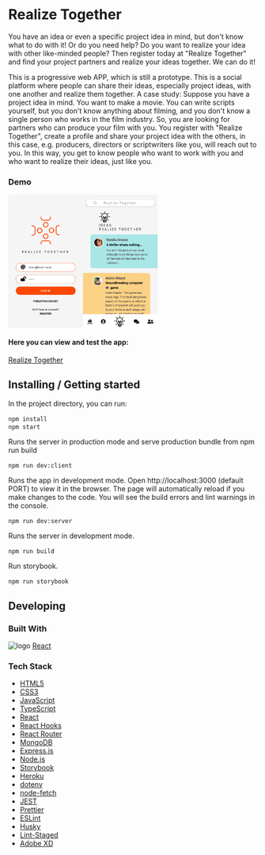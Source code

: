 # Realize Together

You have an idea or even a specific project idea in mind, but don't know what to do with it! Or do you need help? Do you want to realize your idea with other like-minded people? Then register today at "Realize Together" and find your project partners and realize your ideas together. We can do it!

This is a progressive web APP, which is still a prototype. This is a social platform where people can share their ideas, especially project ideas, with one another and realize them together. A case study: Suppose you have a project idea in mind. You want to make a movie. You can write scripts yourself, but you don't know anything about filming, and you don't know a single person who works in the film industry. So, you are looking for partners who can produce your film with you. You register with "Realize Together", create a profile and share your project idea with the others, in this case, e.g. producers, directors or scriptwriters like you, will reach out to you. In this way, you get to know people who want to work with you and who want to realize their ideas, just like you.

### Demo

<img width="30%" align="left" alt="login page" src="src/app/assets/Realize_Together_login.png"
 />
<img width="30%" align="center" alt="idea page" src="src/app/assets/Realize_Together_ideas.png"
 />

#### Here you can view and test the app:

[Realize Together](https://realizetogether.herokuapp.com/)

## Installing / Getting started

In the project directory, you can run:

```shell
npm install
npm start
```

Runs the server in production mode and serve production bundle from npm run build

```shell
npm run dev:client
```

Runs the app in development mode. Open http://localhost:3000 (default PORT) to view it in the browser.
The page will automatically reload if you make changes to the code. You will see the build errors and lint warnings in the console.

```shell
npm run dev:server
```

Runs the server in development mode.

```shell
npm run build
```

Run storybook.

```shell
npm run storybook
```

## Developing

### Built With

<img width="3%" alt="logo" src="https://user-images.githubusercontent.com/81613530/124288016-fb9a6b80-db50-11eb-894b-46220c096ee8.png"
 /> [React](https://reactjs.org/)

### Tech Stack

- [HTML5](https://developer.mozilla.org/en-US/docs/Glossary/HTML5)
- [CSS3](https://developer.mozilla.org/en-US/docs/Web/CSS)
- [JavaScript](https://developer.mozilla.org/en-US/docs/Web/JavaScript)
- [TypeScript](https://www.typescriptlang.org/)
- [React](https://reactjs.org/)
- [React Hooks](https://reactjs.org/docs/hooks-intro.html)
- [React Router](https://reactrouter.com/)
- [MongoDB](https://www.mongodb.com/)
- [Express.js](http://expressjs.com/)
- [Node.js](https://nodejs.org)
- [Storybook](https://storybook.js.org/)
- [Heroku](https://www.heroku.com)
- [dotenv](https://github.com/motdotla/dotenv)
- [node-fetch](https://github.com/node-fetch/node-fetch)
- [JEST](https://jestjs.io/)
- [Prettier](https://prettier.io/)
- [ESLint](https://eslint.org/)
- [Husky](https://github.com/typicode/husky)
- [Lint-Staged](https://github.com/okonet/lint-staged)
- [Adobe XD](https://www.adobe.com/products/xd.html)
